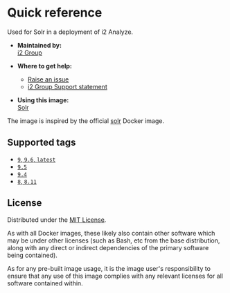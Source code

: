 # Quick reference

Used for Solr in a deployment of i2 Analyze.

- **Maintained by:**  
  [i2 Group](https://i2group.com/)

- **Where to get help:**  
  - [Raise an issue](https://github.com/i2group/analyze-docker/issues?q=is%3Aissue+is%3Aopen)
  - [i2 Group Support statement](https://support.i2group.com/s/support-statement)

- **Using this image:**  
  [Solr](https://i2group.github.io/analyze-containers/content/images-and-containers/solr.html)

The image is inspired by the official [solr](https://hub.docker.com/_/solr) Docker image.

## Supported tags

- [`9`, `9.6`, `latest`](https://github.com/i2group/analyze-docker/blob/main/images/solr/9.6/Dockerfile)
- [`9.5`](https://github.com/i2group/analyze-docker/blob/main/images/solr/9.5/Dockerfile)
- [`9.4`](https://github.com/i2group/analyze-docker/blob/main/images/solr/9.4/Dockerfile)
- [`8`, `8.11`](https://github.com/i2group/analyze-docker/blob/main/images/solr/8.11/Dockerfile)

## License

Distributed under the [MIT License](../../LICENSE).

As with all Docker images, these likely also contain other software which may be under other licenses (such as Bash, etc from the base distribution, along with any direct or indirect dependencies of the primary software being contained).

As for any pre-built image usage, it is the image user's responsibility to ensure that any use of this image complies with any relevant licenses for all software contained within.
